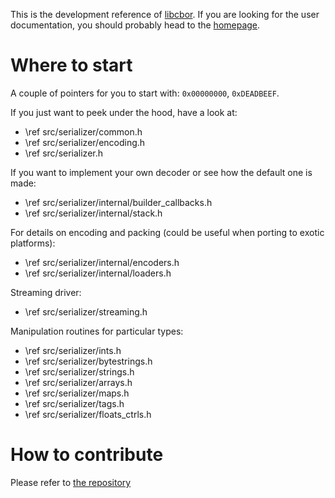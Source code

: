 

This is the development reference of [libcbor](http://libcbor.org/). If you are looking for the user documentation, you should probably head to the [homepage](http://libcbor.org/).


# Where to start

A couple of pointers for you to start with: `0x00000000`, `0xDEADBEEF`.

If you just want to peek under the hood, have a look at:
 - \ref src/serializer/common.h
 - \ref src/serializer/encoding.h
 - \ref src/serializer.h

If you want to implement your own decoder or see how the default one is made:
 - \ref src/serializer/internal/builder_callbacks.h
 - \ref src/serializer/internal/stack.h

For details on encoding and packing (could be useful when porting to exotic platforms):
 - \ref src/serializer/internal/encoders.h
 - \ref src/serializer/internal/loaders.h

Streaming driver:
 - \ref src/serializer/streaming.h

Manipulation routines for particular types:
 - \ref src/serializer/ints.h
 - \ref src/serializer/bytestrings.h
 - \ref src/serializer/strings.h
 - \ref src/serializer/arrays.h
 - \ref src/serializer/maps.h
 - \ref src/serializer/tags.h
 - \ref src/serializer/floats_ctrls.h

# How to contribute

Please refer to [the repository](https://github.com/PJK/libcbor)
